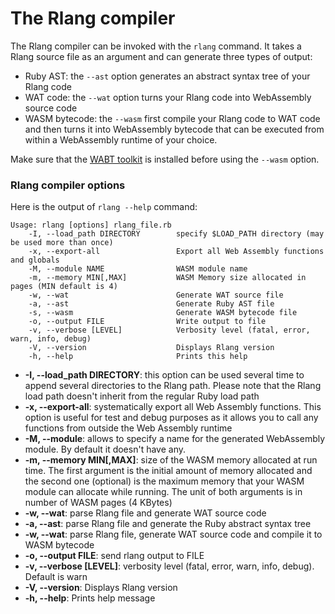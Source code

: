 # The Rlang compiler

The Rlang compiler can be invoked with the `rlang` command. It takes a Rlang source file as an argument and can generate three types of output:
* Ruby AST: the `--ast` option generates an abstract syntax tree of your Rlang code
* WAT code: the `--wat` option turns your Rlang code into WebAssembly source code
* WASM bytecode: the `--wasm` first compile your Rlang code to WAT code and then turns it into WebAssembly bytecode that can be executed from within a WebAssembly runtime of your choice.

Make sure that the [WABT toolkit](https://github.com/WebAssembly/wabt) is installed before using the `--wasm` option. 

### Rlang compiler options
Here is the output of `rlang --help` command:

```
Usage: rlang [options] rlang_file.rb
    -I, --load_path DIRECTORY        specify $LOAD_PATH directory (may be used more than once)
    -x, --export-all                 Export all Web Assembly functions and globals
    -M, --module NAME                WASM module name
    -m, --memory MIN[,MAX]           WASM Memory size allocated in pages (MIN default is 4)
    -w, --wat                        Generate WAT source file
    -a, --ast                        Generate Ruby AST file
    -s, --wasm                       Generate WASM bytecode file
    -o, --output FILE                Write output to file
    -v, --verbose [LEVEL]            Verbosity level (fatal, error, warn, info, debug)
    -V, --version                    Displays Rlang version
    -h, --help                       Prints this help
```
* **-I, --load_path DIRECTORY**: this option can be used several time to append several directories to the Rlang path. Please note that the Rlang load path doesn't inherit from the regular Ruby load path
* **-x, --export-all**: systematically export all Web Assembly functions. This option is useful for test and debug purposes as it allows you to call any functions from outside the Web Assembly runtime
* **-M, --module**: allows to specify a name for the generated WebAssembly module. By default it doesn't have any.
* **-m, --memory MIN[,MAX]**: size of the WASM memory allocated at run time. The first argument is the initial amount of memory allocated and the second one (optional) is the maximum memory that your WASM module can allocate while running. The unit of both arguments is in number of WASM pages (4 KBytes)
* **-w, --wat**: parse Rlang file and generate WAT source code
* **-a, --ast**: parse Rlang file and generate the Ruby abstract syntax tree
* **-w, --wat**: parse Rlang file, generate WAT source code and compile it to WASM bytecode
* **-o, --output FILE**: send rlang output to FILE
* **-v, --verbose [LEVEL]**: verbosity level (fatal, error, warn, info, debug). Default is warn
* **-V, --version**: Displays Rlang version
* **-h, --help**: Prints help message
